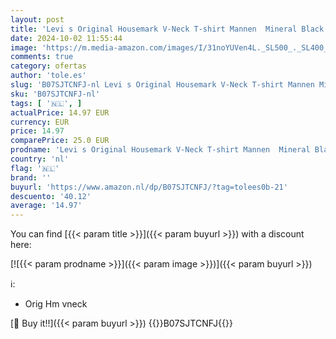 ```yaml
---
layout: post
title: 'Levi s Original Housemark V-Neck T-shirt Mannen  Mineral Black  XL'
date: 2024-10-02 11:55:44
image: 'https://m.media-amazon.com/images/I/31noYUVen4L._SL500_._SL400_.jpg'
comments: true
category: ofertas
author: 'tole.es'
slug: 'B07SJTCNFJ-nl Levi s Original Housemark V-Neck T-shirt Mannen Mineral...'
sku: 'B07SJTCNFJ-nl'
tags: [ '🇳🇱', ]
actualPrice: 14.97 EUR
currency: EUR
price: 14.97
comparePrice: 25.0 EUR
prodname: 'Levi s Original Housemark V-Neck T-shirt Mannen  Mineral Black  XL'
country: 'nl'
flag: '🇳🇱'
brand: ''
buyurl: 'https://www.amazon.nl/dp/B07SJTCNFJ/?tag=tolees0b-21'
descuento: '40.12'
average: '14.97'
---
```


You can find [{{< param title >}}]({{< param buyurl >}}) with a discount here:

[![{{< param prodname >}}]({{< param image >}})]({{< param buyurl >}})

ℹ️:

- Orig Hm vneck

[🛒 Buy it!!]({{< param buyurl >}})
{{<world>}}B07SJTCNFJ{{</world>}}
